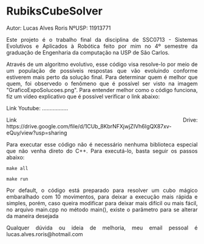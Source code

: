 # RubiksCubeSolver

<p align="justify"> Autor: Lucas Alves Roris NºUSP: 11913771 </p>

<p align="justify"> Este projeto é o trabalho final da disciplina de SSC0713 - Sistemas Evolutivos e Aplicados à Robótica feito por mim no 4º semestre da graduação de Engenharia da computação na USP de São Carlos. </p>

<p align="justify"> Através de um algoritmo evolutivo, esse código visa resolve-lo por meio de um população de possíveis respostas que vão evoluindo conforme estiverem mais perto da solução final. Para determinar quem é melhor que quem, foi observedo o fenômeno que é possível ser visto na imagem "GraficoExpoSolucoes.png". Para entender melhor como o código funciona, fiz um vídeo explicativo que é possível verificar o link abaixo: </p>
<p align="justify"> Link Youtube: ................. </p>
<p align="justify"> Link Drive: https://drive.google.com/file/d/1CUb_8KbrNFXjwjZIVh6IgQX87xv-eQuy/view?usp=sharing </p>

<p align="justify"> Para executar esse código não é necessário nenhuma biblioteca especial que não venha direto do C++. Para executá-lo, basta seguir os passos abaixo:</p>

```
make all
```

```
make run
```

<p align="justify"> Por default, o código está preparado para resolver um cubo mágico embaralhado com 10 movimentos, para deixar a execução mais rápida e simples, porém, caso queira modificar para deixar mais difícil ou mais fácil, no arquivo main.cpp no método main(), existe o parâmetro para se alterar da maneira desejada </p>


<p align="justify"> Qualquer dúvida ou ideia de melhoria, meu email pessoal é lucas.alves.roris@hotmail.com</p>
